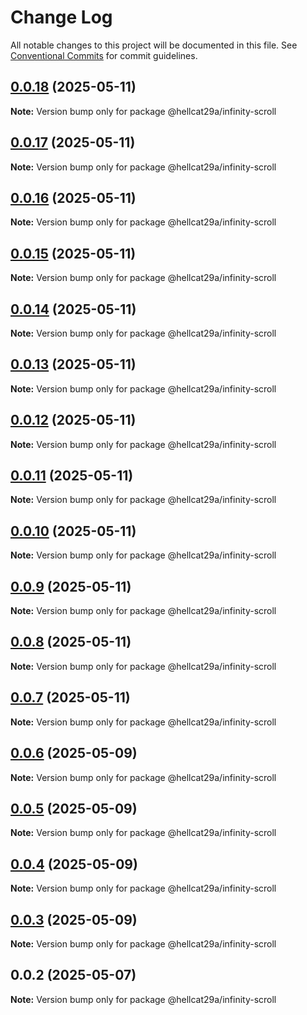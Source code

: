 # Change Log

All notable changes to this project will be documented in this file.
See [Conventional Commits](https://conventionalcommits.org) for commit guidelines.

## [0.0.18](https://github.com/hellcat29A/portfolio-workspace/compare/@hellcat29a/infinity-scroll@0.0.17...@hellcat29a/infinity-scroll@0.0.18) (2025-05-11)

**Note:** Version bump only for package @hellcat29a/infinity-scroll





## [0.0.17](https://github.com/hellcat29A/portfolio-workspace/compare/@hellcat29a/infinity-scroll@0.0.16...@hellcat29a/infinity-scroll@0.0.17) (2025-05-11)

**Note:** Version bump only for package @hellcat29a/infinity-scroll





## [0.0.16](https://github.com/hellcat29A/portfolio-workspace/compare/@hellcat29a/infinity-scroll@0.0.15...@hellcat29a/infinity-scroll@0.0.16) (2025-05-11)

**Note:** Version bump only for package @hellcat29a/infinity-scroll





## [0.0.15](https://github.com/hellcat29A/portfolio-workspace/compare/@hellcat29a/infinity-scroll@0.0.14...@hellcat29a/infinity-scroll@0.0.15) (2025-05-11)

**Note:** Version bump only for package @hellcat29a/infinity-scroll





## [0.0.14](https://github.com/hellcat29A/portfolio-workspace/compare/@hellcat29a/infinity-scroll@0.0.13...@hellcat29a/infinity-scroll@0.0.14) (2025-05-11)

**Note:** Version bump only for package @hellcat29a/infinity-scroll





## [0.0.13](https://github.com/hellcat29A/portfolio-workspace/compare/@hellcat29a/infinity-scroll@0.0.12...@hellcat29a/infinity-scroll@0.0.13) (2025-05-11)

**Note:** Version bump only for package @hellcat29a/infinity-scroll





## [0.0.12](https://github.com/hellcat29A/portfolio-workspace/compare/@hellcat29a/infinity-scroll@0.0.11...@hellcat29a/infinity-scroll@0.0.12) (2025-05-11)

**Note:** Version bump only for package @hellcat29a/infinity-scroll





## [0.0.11](https://github.com/hellcat29A/portfolio-workspace/compare/@hellcat29a/infinity-scroll@0.0.10...@hellcat29a/infinity-scroll@0.0.11) (2025-05-11)

**Note:** Version bump only for package @hellcat29a/infinity-scroll





## [0.0.10](https://github.com/hellcat29A/portfolio-workspace/compare/@hellcat29a/infinity-scroll@0.0.9...@hellcat29a/infinity-scroll@0.0.10) (2025-05-11)

**Note:** Version bump only for package @hellcat29a/infinity-scroll





## [0.0.9](https://github.com/hellcat29A/portfolio-workspace/compare/@hellcat29a/infinity-scroll@0.0.8...@hellcat29a/infinity-scroll@0.0.9) (2025-05-11)

**Note:** Version bump only for package @hellcat29a/infinity-scroll





## [0.0.8](https://github.com/hellcat29A/portfolio-workspace/compare/@hellcat29a/infinity-scroll@0.0.7...@hellcat29a/infinity-scroll@0.0.8) (2025-05-11)

**Note:** Version bump only for package @hellcat29a/infinity-scroll





## [0.0.7](https://github.com/hellcat29A/portfolio-workspace/compare/@hellcat29a/infinity-scroll@0.0.6...@hellcat29a/infinity-scroll@0.0.7) (2025-05-11)

**Note:** Version bump only for package @hellcat29a/infinity-scroll





## [0.0.6](https://github.com/hellcat29A/portfolio-workspace/compare/@hellcat29a/infinity-scroll@0.0.5...@hellcat29a/infinity-scroll@0.0.6) (2025-05-09)

**Note:** Version bump only for package @hellcat29a/infinity-scroll





## [0.0.5](https://github.com/hellcat29A/portfolio-workspace/compare/@hellcat29a/infinity-scroll@0.0.4...@hellcat29a/infinity-scroll@0.0.5) (2025-05-09)

**Note:** Version bump only for package @hellcat29a/infinity-scroll





## [0.0.4](https://github.com/hellcat29A/portfolio-workspace/compare/@hellcat29a/infinity-scroll@0.0.3...@hellcat29a/infinity-scroll@0.0.4) (2025-05-09)

**Note:** Version bump only for package @hellcat29a/infinity-scroll





## [0.0.3](https://github.com/hellcat29A/portfolio-workspace/compare/@hellcat29a/infinity-scroll@0.0.2...@hellcat29a/infinity-scroll@0.0.3) (2025-05-09)

**Note:** Version bump only for package @hellcat29a/infinity-scroll





## 0.0.2 (2025-05-07)

**Note:** Version bump only for package @hellcat29a/infinity-scroll
